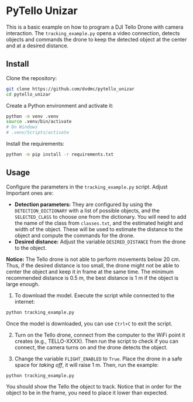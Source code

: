 # PyTello Unizar

This is a basic example on how to program a DJI Tello Drone with camera interaction.
The `tracking_example.py` opens a video connection, detects objects and commands the drone
to keep the detected object at the center and at a desired distance.

## Install 

Clone the repository:

```bash
git clone https://github.com/dvdmc/pytello_unizar
cd pytello_unizar
```

Create a Python environment and activate it:

```bash
python -m venv .venv
source .venv/bin/activate
# On Windows
# .venv/Scripts/activate
```

Install the requirements:

```bash
python -m pip install -r requirements.txt
```

## Usage

Configure the parameters in the `tracking_example.py` script. Adjust  Important ones are:
- **Detection parameters:** They are configured by using the `DETECTION_DICTIONARY` with a list of possible objects, and the `SELECTED_CLASS` to choose one from the dictionary. You will need to add the name of the class from `classes.txt`, and the estimated height and width of the object. These will be used to estimate the distance to the object and compute the commands for the drone.
- **Desired distance:** Adjust the variable `DESIRED_DISTANCE` from the drone to the object.

**Notice:** The Tello drone is not able to perform movements below 20 cm. Thus, if the desired distance is too small, the drone might not be able to center the object and keep it in frame at the same time. The minimum recommended distance is 0.5 m, the best distance is 1 m if the object is large enough.

1. To download the model. Execute the script while connected to the internet:

```bash
python tracking_example.py
```

Once the model is downloaded, you can use `Ctrl+C` to exit the script.

2. Turn on the Tello drone, connect from the computer to the WiFi point it creates (e.g., TELLO-XXXX). Then run the script to check if you can connect, the camera turns on and the drone detects the object.

3. Change the variable `FLIGHT_ENABLED` to `True`. Place the drone in a safe space for *taking off*, it will raise 1 m. Then, run the example:

```bash
python tracking_example.py
```

You should show the Tello the object to track. Notice that in order for the object to be in the frame, you need to place it lower than expected.